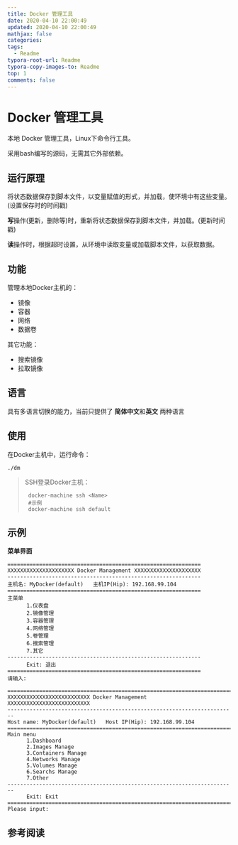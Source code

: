 ```yaml
---
title: Docker 管理工具
date: 2020-04-10 22:00:49
updated: 2020-04-10 22:00:49
mathjax: false
categories: 
tags:
  - Readme
typora-root-url: Readme
typora-copy-images-to: Readme
top: 1
comments: false
---
```



# Docker 管理工具



本地 Docker 管理工具，Linux下命令行工具。

采用bash编写的源码，无需其它外部依赖。



## 运行原理

将状态数据保存到脚本文件，以变量赋值的形式，并加载，使环境中有这些变量。(设置保存时的时间戳)

**写**操作(更新，删除等)时，重新将状态数据保存到脚本文件，并加载。(更新时间戳)

**读**操作时，根据超时设置，从环境中读取变量或加载脚本文件，以获取数据。



## 功能

管理本地Docker主机的：

* 镜像
* 容器
* 网络
* 数据卷

其它功能：

* 搜索镜像
* 拉取镜像

 

## 语言

具有多语言切换的能力，当前只提供了 **简体中文**和**英文** 两种语言



## 使用

在Docker主机中，运行命令：

```shell
./dm
```

> SSH登录Docker主机：
>
> ```shell
>  docker-machine ssh <Name>
>  #示例
>  docker-machine ssh default
> ```



## 示例

**菜单界面** 

```
=============================================================
XXXXXXXXXXXXXXXXXXXXX Docker Management XXXXXXXXXXXXXXXXXXXXX
-------------------------------------------------------------
主机名: MyDocker(default)   主机IP(Hip): 192.168.99.104
=============================================================
主菜单
      1.仪表盘
      2.镜像管理
      3.容器管理
      4.网络管理
      5.卷管理
      6.搜索管理
      7.其它
-------------------------------------------------------------
      Exit: 退出
=============================================================
请输入:
```



```
========================================================================
XXXXXXXXXXXXXXXXXXXXXXXXXX Docker Management XXXXXXXXXXXXXXXXXXXXXXXXXX
------------------------------------------------------------------------
Host name: MyDocker(default)   Host IP(Hip): 192.168.99.104
========================================================================
Main menu
      1.Dashboard
      2.Images Manage
      3.Containers Manage
      4.Networks Manage
      5.Volumes Manage
      6.Searchs Manage
      7.Other
------------------------------------------------------------------------
      Exit: Exit
========================================================================
Please input:
```






## 参考阅读

 

